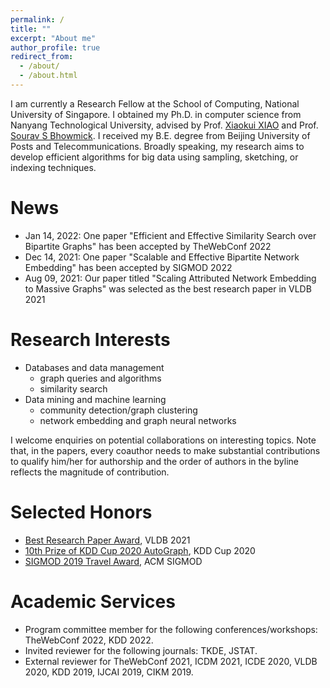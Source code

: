 ```yaml
---
permalink: /
title: ""
excerpt: "About me"
author_profile: true
redirect_from: 
  - /about/
  - /about.html
---
```


I am currently a Research Fellow at the School of Computing, National University of Singapore. I obtained my Ph.D. in computer science from Nanyang Technological University, advised by Prof. [Xiaokui XIAO](https://www.comp.nus.edu.sg/~xiaoxk/) and Prof. [Sourav S Bhowmick](https://personal.ntu.edu.sg/assourav/). I received my B.E. degree from Beijing University of Posts and Telecommunications. Broadly speaking, my research aims to develop efficient algorithms for big data using sampling, sketching, or indexing techniques.

News
======
- Jan 14, 2022: One paper "Efficient and Effective Similarity Search over Bipartite Graphs" has been accepted by TheWebConf 2022
- Dec 14, 2021: One paper "Scalable and Effective Bipartite Network Embedding" has been accepted by SIGMOD 2022
- Aug 09, 2021: Our paper titled "Scaling Attributed Network Embedding to Massive Graphs" was selected as the best research paper in VLDB 2021

Research Interests
======
- Databases and data management
  - graph queries and algorithms
  - similarity search
- Data mining and machine learning
  - community detection/graph clustering
  - network embedding and graph neural networks

I welcome enquiries on potential collaborations on interesting topics. Note that, in the papers, every coauthor needs to make substantial contributions to qualify him/her for authorship and the order of authors in the byline reflects the magnitude of contribution.

Selected Honors
======
- [Best Research Paper Award](https://vldb.org/2021/?conference-awards), VLDB 2021
- [10th Prize of KDD Cup 2020 AutoGraph](https://www.4paradigm.com/competition/kddcup2020), KDD Cup 2020
- [SIGMOD 2019 Travel Award](https://sigmod2019.org/grants), ACM SIGMOD

Academic Services
======
- Program committee member for the following conferences/workshops: TheWebConf 2022, KDD 2022.
- Invited reviewer for the following journals: TKDE, JSTAT.
- External reviewer for TheWebConf 2021, ICDM 2021, ICDE 2020, VLDB 2020, KDD 2019, IJCAI 2019, CIKM 2019.


<!-- Doctoral Thesis
======
[Efficient and Scalable Techniques for PageRank-based Graph Analytics](https://hdl.handle.net/10356/145185), Renchi Yang\\
Thesis Committee: [James Cheng](https://www.cse.cuhk.edu.hk/~jcheng), [George Fletcher](https://www.win.tue.nl/~gfletche) and [Ying Zhang](https://profiles.uts.edu.au/ying.zhang) -->

